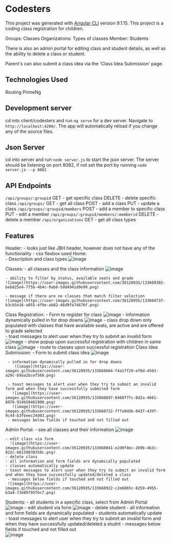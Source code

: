 # Codesters

This project was generated with [Angular CLI](https://github.com/angular/angular-cli) version 9.1.15.
This project is a coding class registration for children. 

Groups: Classes
Organizations: Types of classes
Member: Students

There is also an admin portal for editing class and student details, as well as the ability to delete a class or student.

Parent's can also submit a class idea via the 'Class Idea Submission' page.

## Technologies Used
Routing 
PrimeNg

## Development server

cd into client/codesters and run `ng serve` for a dev server. Navigate to `http://localhost:4200/`. The app will automatically reload if you change any of the source files.

## Json Server

cd into server and run `node server.js` to start the json server. The server should be listening on port 8082, if not set the port by running `node server.js --p 8082`

## API Endpoints

`/api/groups/:groupid`
 GET - get specific class
 DELETE - delete specific class
`/api/groups/` 
 GET - get all class
 POST - add a class
 PUT - update a class
`/api/groups/:groupid/members`
 POST - add a member to specific class
 PUT - edit a member
`/api/groups/:groupid/members/:memberid`
 DELETE - delete a member
`/api/organizations`
 GET - get all class types

## Features
Header: 
    - looks just like JBH header, however does not have any of the functionality 
    - css flexbox used
Home:   
    - Description and class types
    ![image](https://user-images.githubusercontent.com/36120935/133664557-742e16b1-617b-4605-a1ba-8a035b5cda4e.png)

Classes: 
    - all classes and the class information
    ![image](https://user-images.githubusercontent.com/36120935/133664726-ea4c89c8-fcb2-4ecf-a8e2-ad38d83020dc.png)

    - ability to filter by status, available seats and grade
    ![image](https://user-images.githubusercontent.com/36120935/133669302-beb825e4-7f5b-4b4c-9ab8-5dd4941d9e99.png)

    - message if there are no classes that match filter selection
    ![image](https://user-images.githubusercontent.com/36120935/133664737-b3cb5e16-a055-4f9e-ab82-46d9fa7d476f.png)

Class Registration:
    - Form to register for class
      ![image](https://user-images.githubusercontent.com/36120935/133667570-845d4856-853d-4281-b724-f18dd68b2e77.png)
    - information dynamically pulled in for drop downs
      ![image](https://user-images.githubusercontent.com/36120935/133667596-efd345aa-3372-401f-a44a-0c950d3cfb19.png)
    - class drop down only populated with classes that have available seats, are active and are offered to grade    selected  
    - toast messages to alert user when they try to submit an invalid form
      ![image](https://user-images.githubusercontent.com/36120935/133667631-56f5884d-15c7-4c31-b478-46aa58fc23c7.png)
    - show popup upon successful registration with children in same class
      ![image](https://user-images.githubusercontent.com/36120935/133668397-df22a1d9-70f1-4912-9ac4-5cbac9201f8b.png)
    - route to classes upon successful registration
Class Idea Submission:
     - Form to submit class idea
       ![image](https://user-images.githubusercontent.com/36120935/133668643-02701e5d-8920-47bf-a035-a23f2bd3819f.png)

     - information dynamically pulled in for drop downs
        ![image](https://user-images.githubusercontent.com/36120935/133668664-f4a1ff29-ef0d-4503-a29c-b9aa2bcef568.png)

     - toast messages to alert user when they try to submit an invalid form and when they have successfully submited form
       ![image](https://user-images.githubusercontent.com/36120935/133668697-8468f7fc-0d2a-4661-8976-914b50461900.png)
       ![image](https://user-images.githubusercontent.com/36120935/133668722-fffa9ddb-8437-439f-9c44-b3fbeec24d03.png)
     - messages below fields if touched and not filled out    
Admin Portal: 
    - see all classes and their information
      ![image](https://user-images.githubusercontent.com/36120935/133668797-00dea95d-ee3e-4d8f-ae21-cc143aab67c2.png)

    - edit class via form 
      ![image](https://user-images.githubusercontent.com/36120935/133668841-e2d0f4ec-269b-4b3c-822c-86150030350c.png)
    - delete class
    - all information and form fields are dynamically populated
    - classes automatically update    
    - toast messages to alert user when they try to submit an invalid form and when they have successfully updated/deleted a class
     - messages below fields if touched and not filled out   
     ![image](https://user-images.githubusercontent.com/36120935/133668922-c2e6865c-8259-4955-b3a4-73e89795fbc7.png)
Students: 
    - all students in a specific class, select from Admin Portal
    ![image](https://user-images.githubusercontent.com/36120935/133668952-8a5a38da-a1c2-490e-b583-3ecd0c52e8db.png)
    - edit student via form 
     ![image](https://user-images.githubusercontent.com/36120935/133668981-f531924d-da35-484e-afcf-19cfedee0b97.png)
    - delete student
    - all information and form fields are dynamically populated
    - students automatically update    
    - toast messages to alert user when they try to submit an invalid form and when they have successfully updated/deleted a studnt
    - messages below fields if touched and not filled out  
     ![image](https://user-images.githubusercontent.com/36120935/133669034-43437cb0-550d-4437-b842-c3ffc3b20f26.png)

